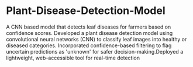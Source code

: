 # Plant-Disease-Detection-Model
A CNN based model that detects leaf diseases for farmers based on confidence scores.
Developed a plant disease detection model using convolutional neural networks (CNN) to classify leaf images into healthy or diseased categories. Incorporated confidence-based filtering to flag uncertain predictions as 'unknown' for safer decision-making.Deployed a lightweight, web-accessible tool for real-time detection
